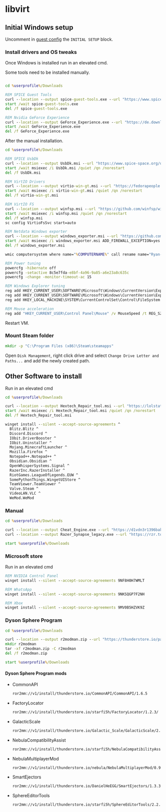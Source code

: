 # libvirt

## Initial Windows setup

Uncomment in [guest config](guest.nix) the `INITIAL SETUP` block.

### Install drivers and OS tweaks

Once Windows is installed run in an elevated cmd.

Some tools need to be installed manually.

```cmd

cd %userprofile%/Downloads

REM SPICE Guest Tools
curl --location --output spice-guest-tools.exe --url "https://www.spice-space.org/download/windows/spice-guest-tools/spice-guest-tools-latest.exe"
start /wait spice-guest-tools.exe
del /f spice-guest-tools.exe

REM Nvidia GeForce Experience
curl --location --output GeForce_Experience.exe --url "https://de.download.nvidia.com/GFE/GFEClient/3.28.0.417/GeForce_Experience_v3.28.0.417.exe"
start /wait GeForce_Experience.exe
del /f GeForce_Experience.exe
```

After the manual installation.

```cmd
cd %userprofile%/Downloads

REM SPICE UsbDk
curl --location --output UsbDk.msi --url "https://www.spice-space.org/download/windows/usbdk/UsbDk_1.0.22_x64.msi"
start /wait msiexec /i UsbDk.msi /quiet /qn /norestart
del /f UsbDk.msi

REM VirtIO Drivers
curl --location --output virtio-win-gt.msi --url "https://fedorapeople.org/groups/virt/virtio-win/direct-downloads/archive-virtio/virtio-win-0.1.240-1/virtio-win-gt-x64.msi"
start /wait msiexec /i virtio-win-gt.msi /quiet /qn /norestart
del /f virtio-win-gt.msi

REM VirtIO FS
curl --location --output winfsp.msi --url "https://github.com/winfsp/winfsp/releases/download/v2.0/winfsp-2.0.23075.msi"
start /wait msiexec /i winfsp.msi /quiet /qn /norestart
del /f winfsp.msi
sc config VirtioFsSvc start=auto

REM Netdata Windows exporter
curl --location --output windows_exporter.msi --url "https://github.com/prometheus-community/windows_exporter/releases/download/v0.27.2/windows_exporter-0.27.2-amd64.msi"
start /wait msiexec /i windows_exporter.msi ADD_FIREWALL_EXCEPTION=yes /quiet /qn /norestart
del /f windows_exporter.msi

wmic computersystem where name="%COMPUTERNAME%" call rename name="Ryan-Desktop"

REM Power tuning
powercfg -hibernate off
powercfg -setactive 8c5e7fda-e8bf-4a96-9a85-a6e23a8c635c
powercfg -change -monitor-timeout-ac 15

REM Windows Explorer tuning
reg add HKEY_CURRENT_USER\SOFTWARE\Microsoft\Windows\CurrentVersion\Explorer\Advanced /v Hidden /t REG_DWORD /d 1 /f
reg add HKEY_CURRENT_USER\SOFTWARE\Microsoft\Windows\CurrentVersion\Explorer\Advanced /v HideFileExt /t REG_DWORD /d 0 /f
reg add HKEY_LOCAL_MACHINE\SYSTEM\CurrentControlSet\Control\FileSystem /v LongPathsEnabled /t REG_DWORD /d 1 /f

REM Mouse acceleration
reg add "HKEY_CURRENT_USER\Control Panel\Mouse" /v MouseSpeed /t REG_SZ /d 0 /f
```

Restart VM.

### Mount Steam folder

```cmd
mkdir -p "C:\Program Files (x86)\Steam\steamapps"
```

Open `Disk Management`, right click drive and select `Change Drive Letter and Paths...` and add the newly created path.

## Other Software to install

Run in an elevated cmd

```cmd
cd %userprofile%/Downloads

curl --location --output Hextech_Repair_tool.msi --url "https://lolstatic-a.akamaihd.net/player-support/tools/hextech-repair-tool/latest/Hextech%20Repair%20Tool.msi"
start /wait msiexec /i Hextech_Repair_tool.msi /quiet /qn /norestart
del /f Hextech_Repair_tool.msi

winget install --silent --accept-source-agreements ^
  Blitz.Blitz ^
  Discord.Discord ^
  IObit.DriverBooster ^
  IObit.Uninstaller ^
  Mojang.MinecraftLauncher ^
  Mozilla.Firefox ^
  Notepad++.Notepad++ ^
  Obsidian.Obsidian ^
  OpenWhisperSystems.Signal ^
  RazerInc.RazerInstaller ^
  RiotGames.LeagueOfLegends.EUW ^
  SomePythonThings.WingetUIStore ^
  TeamViewer.TeamViewer ^
  Valve.Steam ^
  VideoLAN.VLC ^
  WeMod.WeMod
```

### Manual

```cmd
cd %userprofile%/Downloads

curl --location --output Cheat_Engine.exe --url "https://d1vdn3r1396bak.cloudfront.net/installer/726575248502658/7285449"
curl --location --output Razer_Synapse_legacy.exe --url "https://rzr.to/synapse-pc-download"

start %userprofile%/Downloads
```

### Microsoft store

Run in an elevated cmd

```cmd
REM NVIDIA Control Panel
winget install --silent --accept-source-agreements 9NF8H0H7WMLT

REM WhatsApp
winget install --silent --accept-source-agreements 9NKSQGP7F2NH

REM Xbox
winget install --silent --accept-source-agreements 9MV0B5HZVK9Z
```

### Dyson Sphere Program

```cmd
cd %userprofile%/Downloads

curl --location --output r2modman.zip --url "https://thunderstore.io/package/download/ebkr/r2modman/3.1.48"
mkdir r2modman
tar -xf r2modman.zip -C r2modman
del /f r2modman.zip

start %userprofile%/Downloads
```

#### Dyson Sphere Program mods

- CommonAPI

  ```txt
  ror2mm://v1/install/thunderstore.io/CommonAPI/CommonAPI/1.6.5
  ```

- FactoryLocator

  ```txt
  ror2mm://v1/install/thunderstore.io/starfi5h/FactoryLocator/1.2.3/
  ```

- GalacticScale

  ```txt
  ror2mm://v1/install/thunderstore.io/Galactic_Scale/GalacticScale/2.13.4
  ```

- NebulaCompatibilityAssist

  ```txt
  ror2mm://v1/install/thunderstore.io/starfi5h/NebulaCompatibilityAssist/0.4.1
  ```

- NebulaMultiplayerMod

  ```txt
  ror2mm://v1/install/thunderstore.io/nebula/NebulaMultiplayerMod/0.9.2
  ```

- SmartEjectors

  ```txt
  ror2mm://v1/install/thunderstore.io/DanielHeEGG/SmartEjectors/1.3.3
  ```

- SphereEditorTools

  ```txt
  ror2mm://v1/install/thunderstore.io/starfi5h/SphereEditorTools/2.2.3
  ```

